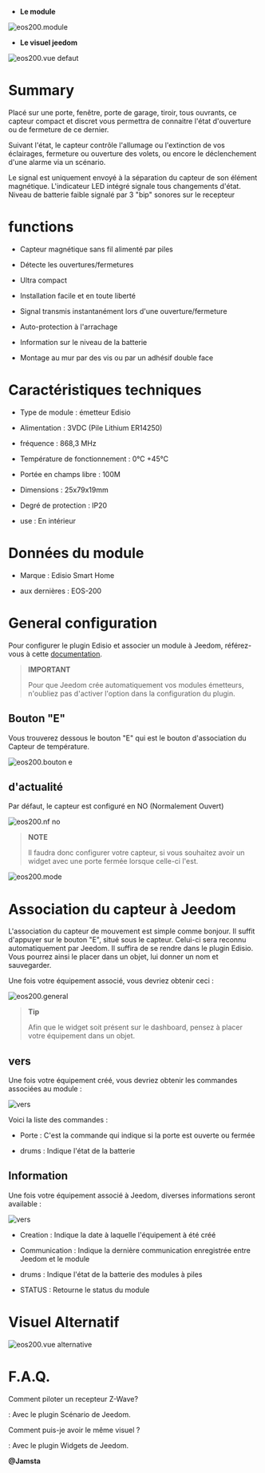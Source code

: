 -   **Le module**

![eos200.module](images/eos200/eos200.module.jpg)

-   **Le visuel jeedom**

![eos200.vue defaut](images/eos200/eos200.vue-defaut.jpg)

Summary 
======

Placé sur une porte, fenêtre, porte de garage, tiroir, tous ouvrants, ce
capteur compact et discret vous permettra de connaitre l'état
d'ouverture ou de fermeture de ce dernier.

Suivant l'état, le capteur contrôle l'allumage ou l'extinction de vos
éclairages, fermeture ou ouverture des volets, ou encore le
déclenchement d'une alarme via un scénario.

Le signal est uniquement envoyé à la séparation du capteur de son
élément magnétique. L'indicateur LED intégré signale tous changements
d'état. Niveau de batterie faible signalé par 3 "bip" sonores sur le
recepteur

functions 
=========

-   Capteur magnétique sans fil alimenté par piles

-   Détecte les ouvertures/fermetures

-   Ultra compact

-   Installation facile et en toute liberté

-   Signal transmis instantanément lors d'une ouverture/fermeture

-   Auto-protection à l'arrachage

-   Information sur le niveau de la batterie

-   Montage au mur par des vis ou par un adhésif double face

Caractéristiques techniques 
===========================

-   Type de module : émetteur Edisio

-   Alimentation : 3VDC (Pile Lithium ER14250)

-   fréquence : 868,3 MHz

-   Température de fonctionnement : 0°C +45°C

-   Portée en champs libre : 100M

-   Dimensions : 25x79x19mm

-   Degré de protection : IP20

-   use : En intérieur

Données du module 
=================

-   Marque : Edisio Smart Home

-   aux dernières : EOS-200

General configuration 
======================

Pour configurer le plugin Edisio et associer un module à Jeedom,
référez-vous à cette
[documentation](https://www.jeedom.fr/doc/documentation/plugins/edisio/fr_FR/edisio.html).

> **IMPORTANT**
>
> Pour que Jeedom crée automatiquement vos modules émetteurs, n'oubliez
> pas d'activer l'option dans la configuration du plugin.

Bouton "E" 
----------

Vous trouverez dessous le bouton "E" qui est le bouton d'association du
Capteur de température.

![eos200.bouton e](images/eos200/eos200.bouton-e.jpg)

d'actualité 
-------------

Par défaut, le capteur est configuré en NO (Normalement Ouvert)

![eos200.nf no](images/eos200/eos200.nf-no.jpg)

> **NOTE**
>
> Il faudra donc configurer votre capteur, si vous souhaitez avoir un
> widget avec une porte fermée lorsque celle-ci l'est.

![eos200.mode](images/eos200/eos200.mode.jpg)

Association du capteur à Jeedom 
===============================

L'association du capteur de mouvement est simple comme bonjour. Il
suffit d'appuyer sur le bouton "E", situé sous le capteur. Celui-ci sera
reconnu automatiquement par Jeedom. Il suffira de se rendre dans le
plugin Edisio. Vous pourrez ainsi le placer dans un objet, lui donner un
nom et sauvegarder.

Une fois votre équipement associé, vous devriez obtenir ceci :

![eos200.general](images/eos200/eos200.general.jpg)

> **Tip**
>
> Afin que le widget soit présent sur le dashboard, pensez à placer
> votre équipement dans un objet.

vers 
---------

Une fois votre équipement créé, vous devriez obtenir les commandes
associées au module :

![vers](images/eos200/eos200.commandes.jpg)

Voici la liste des commandes :

-   Porte : C'est la commande qui indique si la porte est ouverte ou
    fermée

-   drums : Indique l'état de la batterie

Information 
------------

Une fois votre équipement associé à Jeedom, diverses informations seront
available :

![vers](images/eos200/eos200.informations.jpg)

-   Creation : Indique la date à laquelle l'équipement à été créé

-   Communication : Indique la dernière communication enregistrée entre
    Jeedom et le module

-   drums : Indique l'état de la batterie des modules à piles

-   STATUS : Retourne le status du module

Visuel Alternatif 
=================

![eos200.vue alternative](images/eos200/eos200.vue-alternative.jpg)

F.A.Q. 
======

Comment piloter un recepteur Z-Wave?

:   Avec le plugin Scénario de Jeedom.

Comment puis-je avoir le même visuel ?

:   Avec le plugin Widgets de Jeedom.

**@Jamsta**
